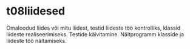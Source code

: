 # t08liidesed

Omaloodud liides või mitu liidest, testid liideste töö kontrolliks, klassid liideste realiseerimiseks.
Testide käivitamine. Näitprogramm klasside ja liideste töö näitamiseks.
